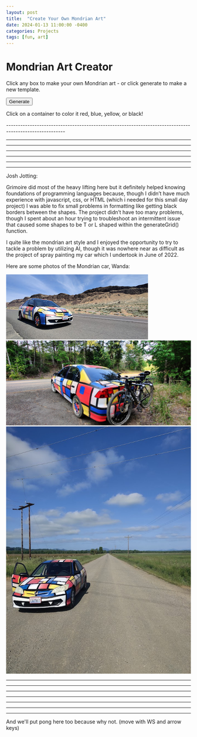 ```yaml
---
layout: post
title:  "Create Your Own Mondrian Art"
date: 2024-01-13 11:00:00 -0400
categories: Projects
tags: [fun, art]
---
```



<!-- Mondrian art HTML ge -->
<link rel="stylesheet" href="/assets/css/Mondrian/Mondrian.css">
<script src="/assets/js/Mondrian/Mondrian.js"></script>
<link rel="stylesheet" href="/assets/css/Mondrian/Pong.css">
<script src="/assets/js/Mondrian/Pong.js"></script>
<h1>Mondrian Art Creator</h1>
<p id="instructions">Click any box to make your own Mondrian art - or click generate to make a new template.</p>
<button id="generate-button">Generate</button>
<p>Click on a container to color it red, blue, yellow, or black! </p>
<div id="art-container"></div>
<!-- Grid cells will be generated here by JavaScript -->
-------------------------------------------------------------------------------------------------------




--------------------------------------------------
--------------------------------------------------
--------------------------------------------------

--------------------------------------------------
--------------------------------------------------
--------------------------------------------------

Josh Jotting:

Grimoire did most of the heavy lifting here but it definitely helped knowing foundations of programming languages because, though I didn’t have much experience with javascript, css, or HTML (which i needed for this small day project) I was able to fix small problems in formatting like getting black borders between the shapes. The project didn’t have too many problems, though I spent about an hour trying to troubleshoot an intermittent issue that caused some shapes to be T or L shaped within the generateGrid() function.

I quite like the mondrian art style and I enjoyed the opportunity to try to tackle a problem by utilizing AI, though it was nowhere near as difficult as the project of spray painting my car which I undertook in June of 2022. 

Here are some photos of the Mondrian car, Wanda:


![Wanda](/assets/Wanda/DesertWanda.jpg)
![Wanda](/assets/Wanda/WandaHauler.jpg)
![Wanda](/assets/Wanda/WillametteWanda.jpg)


-------------------------------------------------------------------------------------------------------




--------------------------------------------------
--------------------------------------------------
--------------------------------------------------

--------------------------------------------------
--------------------------------------------------
--------------------------------------------------

And we'll put pong here too because why not. (move with WS and arrow keys)

<canvas id="pongCanvas" width="800" height="400" tabindex="0"></canvas>
